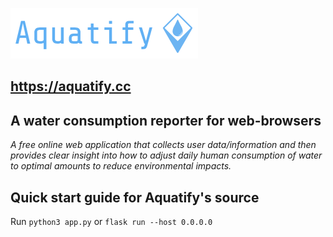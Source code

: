 ![](/static/logos/right-side-icon-text.png)

## https://aquatify.cc

## A water consumption reporter for web-browsers
*A free online web application that collects user data/information and then provides clear insight into how to adjust daily human consumption of water to optimal amounts to reduce environmental impacts.*

## Quick start guide for Aquatify's source
Run ```python3 app.py``` or ```flask run --host 0.0.0.0```
